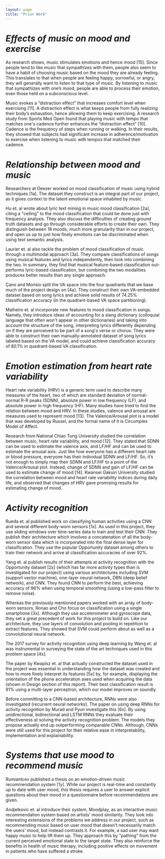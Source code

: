 ```yaml
---
layout: page
title: "Prior Work"
---
```


# *Effects of music on mood and exercise* 
<p>As research shows, music stimulates emotions and hence mood [15]. Since people tend to like music that sympathizes with them, people also seem 
to have a habit of choosing music based on the mood they are already feeling. This translates to that when people are feeling happy, sorrowful, or angry, 
they will generally want to listen to that type of music. By listening to music that sympathizes with one’s mood, people are able to process their emotion, 
even those held on a subconscious level.</p>

<p>Music evokes a “distraction effect” that increases comfort level when exercising [11]. A distraction effect is what keeps people from fully realizing 
their body’s exhaustion, hence allowing them to keep exercising. A research study from Sports Med Open found that playing music with tempo that matches one's 
cadence further enhances the “distraction effect” [10]. Cadence is the frequency of steps when running or walking. In their results, they showed that subjects 
had significant increase in adherence/motivation to exercise when listening to music with tempos that matched their cadence.</p>

# *Relationship between mood and music* 

<p>Researchers at Deezer worked on mood classification of music using hybrid techniques [1a]. The dataset they construct is an integral part of our project, as it 
gives context to the latent emotional space inhabited by music.</p>

<p>Hu et. al wrote about lyric text mining in music mood classification [2a], citing a "ceiling" to the mood classification that could be done just with frequency 
analysis. They also discuss the difficulties of creating ground truth datasets and go through considerable efforts to create their own. They distinguish between 
18 moods, much more granularity than in our project, and open us up to just how finely emotions can be discriminated when using text semantic analysis.</p>

<p>Laurier et. al also tackle the problem of mood classification of music through a multimodal approach [3a]. They compare classifications of songs using 
musical features and lyrics independently, then look into combining the two. In summary, they find that musical feature-based classification out-performs 
lyric-based classification, but combining the two modalities produces better results than any single approach.</p>

<p>Çano and Morisio split the VA space into the four quadrants that we base much of the project design on [4a]. They construct their own VA-embedded dataset 
based on song lyrics and achieve solid results of 74.25% classification accuracy (in the quadrant-based VA space partitioning).</p>

<p>Malheiro et. al incorporate new features to mood classification in songs. Namely, they introduce ideas of accounting for a slang dictionary (colloquial language 
that often won't appear in other dictionaries) and taking into account the structure of the song, interpreting lyrics differently depending on if they are perceived 
to be part of a song's verse or chorus. They were able to construct their own manually-annotated dataset of song lyrics labeled based on the VA model, and could 
achieve classification accuracy of 80.1% in quadrant-based VA classification.</p>



# *Emotion estimation from heart rate variability*

<p>Heart rate variability (HRV) is a generic term used to describe many measures of the heart, two of which are standard deviation of normal-normal R-R peaks (SDNN), 
absolute power in low frequency (LF), and absolute power in high frequency (HF). Many studies have tried to find the relation between mood and HRV. In these studies, 
valence and arousal are measures used to represent mood [13]. The Valence/Arousal plot is a model that was developed by Russel, and the formal name of it is 
Circumplex Model of Affect.</p>

<p>Research from National Chiao Tung University studied the correlation between music, heart rate variability, and mood [12]. They stated that SDNN can be used 
to estimate the valence axis, and LF/HF and can be used to estimate the arousal axis.  Just like how everyone has a different heart rate or blood pressure, 
everyone has their individual SDNN and LF/HF. So, it’s not enough to simply map their SDNN and LF/HF to a point of the Valence/Arousal plot. Instead, change 
of SDNN and gain of LF/HF can be used to estimate change of mood [14]. Kwansei Gakuin University studied the correlation between mood and heart rate variability 
indices during daily life, and observed that changes of HRV gave promising results for estimating change of mood.</p>

# *Activity recognition* 

<p>Rueda et. al published work on classifying human activities using a CNN and several different body-worn sensors [1x]. As used in this project, they use sliding 
windows over time-series data to train and test their CNN. They publish their architecture which involves a concatenation of all the body-worn sensor data which is 
incorporated into the final dense layer for classification. They use the popular Opportunity dataset among others to train their network and arrive at 
classification accuracies of over 92%.</p>

<p>Yang et. al publish results of their attempts at activity recognition with the Opportunity dataset [2x] (which has far more activity types than is investigated for our project) 
using various architectures including SVM (support vector machine), one-layer neural network, DBN (deep belief network), and CNN. They found CNN to perform the best, 
achieving accuracy of 96% when using temporal smoothing (using a low-pass filter to remove noise). </p>

<p>Whereas the previously mentioned papers worked with an array of body-worn sensors, Ronao and Cho focus on classification using a single smartphone [3x]. Although 
they use accelerometer and gyroscope data, they set a great precedent of work for this project to build on. Like our architecture, they use layers of convolution 
and pooling in repetition to extract features. They showed that SVM could perform about as well as a convolutional neural network.</p>

<p>The 2017 survey for activity recognition using deep learning by Wang et. al was instrumental in surveying the state of the art techniques used in this problem 
space [4x].</p>

<p>The paper by Kwapisz et. al that actually constructed the dataset used in the project was essential in understanding how the dataset was created and how to 
more finely interpret its features [5x] by, for example, displaying the orientation of the phone acceleration axes used when acquiring the data (shown in Design 
section of this report). Their best classification result is 91% using a multi-layer perceptron, which our model improves on soundly. </p>

<p>Before committing to a CNN-based architecture, RNNs were also investigated (recurrent neural networks). The paper on using deep RNNs for activity recognition by 
Murad and Pyun investigate this [6x]. By using unidirectional, bidirectional and LSTM RNNs they evaluate their effectiveness at solving the activity recognition 
problem. The models they propose actually end up outperforming comparable CNNs. Although, CNNs were still used for this project for their relative ease in 
interpretability, implementation and explainability. </p>

# *Systems that use mood to recommend music* 

<p>Rumiantcev published a thesis on an emotion-driven music recommendation system [1y]. While our project is real-time and constantly up to date with user mood, 
this thesis requires a user to answer explicit questions about their mood in a questionnaire before recommendations are given. </p> 

<p>Andjelkovic et. al introduce their system, Moodplay, as an interactive music recommendation system based on artists' mood similarity. They look into interesting 
extensions of the problems we address in our project, such as recommending music based on 
user mood that doesn't necessarily match the users' mood, but instead contrasts it. For example, a sad user may want happy music to help lift them up. 
They approach this by "pathing" from the current perceived emotional state to the target state. They also reinforce the benefits in health of music therapy, including 
positive effects on movement in patients who have suffered a stroke. </p>

